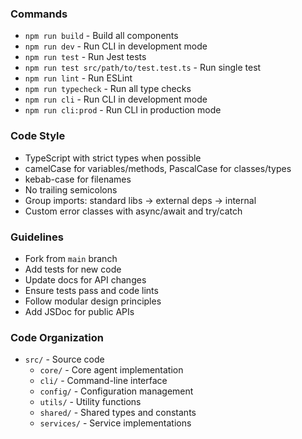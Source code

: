 ### Commands
- `npm run build` - Build all components
- `npm run dev` - Run CLI in development mode
- `npm run test` - Run Jest tests
- `npm run test src/path/to/test.test.ts` - Run single test
- `npm run lint` - Run ESLint
- `npm run typecheck` - Run all type checks
- `npm run cli` - Run CLI in development mode
- `npm run cli:prod` - Run CLI in production mode

### Code Style
- TypeScript with strict types when possible
- camelCase for variables/methods, PascalCase for classes/types
- kebab-case for filenames
- No trailing semicolons
- Group imports: standard libs → external deps → internal
- Custom error classes with async/await and try/catch

### Guidelines
- Fork from `main` branch
- Add tests for new code
- Update docs for API changes
- Ensure tests pass and code lints
- Follow modular design principles
- Add JSDoc for public APIs

### Code Organization
- `src/` - Source code
  - `core/` - Core agent implementation
  - `cli/` - Command-line interface
  - `config/` - Configuration management
  - `utils/` - Utility functions
  - `shared/` - Shared types and constants
  - `services/` - Service implementations 